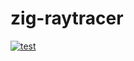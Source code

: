 # zig-raytracer

[![test](https://github.com/drumath2237/zig-raytracer/actions/workflows/ci.yml/badge.svg)](https://github.com/drumath2237/zig-raytracer/actions/workflows/ci.yml)
